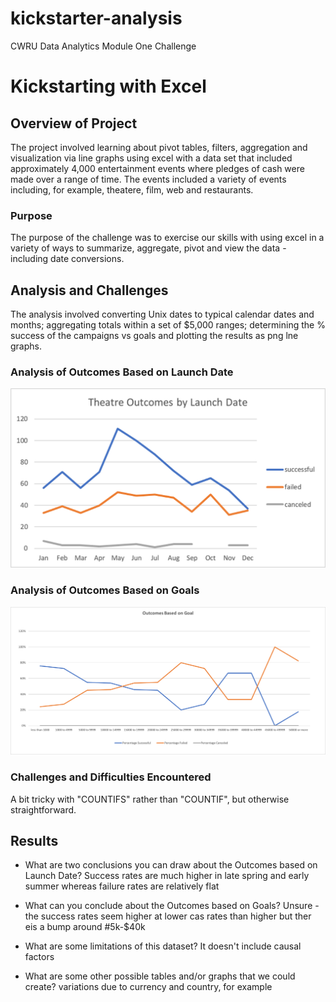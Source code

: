 # kickstarter-analysis
CWRU Data Analytics Module One Challenge

# Kickstarting with Excel

## Overview of Project

The project involved learning about pivot tables, filters, aggregation and visualization via line graphs using excel with a data set that included approximately 4,000 entertainment events where pledges of cash were made over a range of time.  The events included a variety of events including, for example, theatere, film, web and restaurants.


### Purpose

The purpose of the challenge was to exercise our skills with using excel in a variety of ways to summarize, aggregate, pivot and view the data - including date conversions. 

## Analysis and Challenges

The analysis involved converting Unix dates to typical calendar dates and months;  aggregating totals within a set of $5,000 ranges; determining the % success of the campaigns vs goals and plotting the results as png lne graphs. 

### Analysis of Outcomes Based on Launch Date

![img](https://github.com/fhsal/kickstarter-analysis/blob/main/resources/Theater_Outcomes_vs_Launch.png)

### Analysis of Outcomes Based on Goals

![img](https://github.com/fhsal/kickstarter-analysis/blob/main/resources/Outcomes_vs_Goals.png)

### Challenges and Difficulties Encountered

A bit tricky with "COUNTIFS" rather than "COUNTIF", but otherwise straightforward. 

## Results

- What are two conclusions you can draw about the Outcomes based on Launch Date?   Success rates are much higher in late spring and early summer whereas failure rates are relatively flat 

- What can you conclude about the Outcomes based on Goals?  Unsure - the success rates seem higher at lower cas rates than higher but ther eis a bump around #5k-$40k

- What are some limitations of this dataset?  It doesn't include causal factors 

- What are some other possible tables and/or graphs that we could create?  variations due to currency and country, for example 


